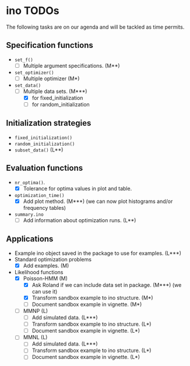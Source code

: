 # ino TODOs

The following tasks are on our agenda and will be tackled as time permits.

## Specification functions

- `set_f()`
  - [ ] Multiple argument specifications. (M**)
- `set_optimizer()`
  - [ ] Multiple optimizer (M*)
- `set_data()`
  - [ ] Multiple data sets. (M***)
      - [x] for fixed_initialization
      - [ ] for random_initialization
      
## Initialization strategies

- `fixed_initialization()`
- `random_initialization()`
- `subset_data()` (L**)

## Evaluation functions

- `nr_optima()`. 
  - [x] Tolerance for optima values in plot and table.
- `optimization_time()`
  - [x] Add plot method. (M***) (we can now plot histograms and/or frequency tables)
- `summary.ino`
  - [ ] Add information about optimization runs. (L**)

## Applications

- Example ino object saved in the package to use for examples. (L***)
- Standard optimization problems
  - [x] Add examples. (M)
- Likelihood functions
  - [x] Poisson-HMM (M)
    - [x] Ask Roland if we can include data set in package. (M***) (we can use it)
    - [x] Transform sandbox example to ino structure. (M*)
    - [ ] Document sandbox example in vignette. (M*)
  - [ ] MMNP (L)
    - [ ] Add simulated data. (L***)
    - [ ] Transform sandbox example to ino structure. (L*)
    - [ ] Document sandbox example in vignette. (L*)
  - [ ] MMNL (L)
    - [ ] Add simulated data. (L***)
    - [ ] Transform sandbox example to ino structure. (L*)
    - [ ] Document sandbox example in vignette. (L*)
